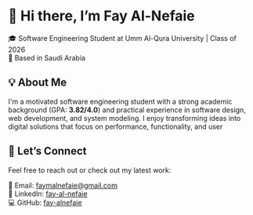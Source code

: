 # 👋 Hi there, I’m Fay Al-Nefaie

🎓 Software Engineering Student at Umm Al-Qura University | Class of 2026  
📍 Based in Saudi Arabia  


## 💡 About Me

I'm a motivated software engineering student with a strong academic background (GPA: **3.82/4.0**) and practical experience in software design, web development, and system modeling. I enjoy transforming ideas into digital solutions that focus on performance, functionality, and user 

## 🤝 Let’s Connect

Feel free to reach out or check out my latest work:

📧 Email: faymalnefaie@gmail.com  
🔗 LinkedIn: [fay-al-nefaie](https://www.linkedin.com/in/fay-al-nefaie-20688b365/)  
💻 GitHub: [fay-alnefaie](https://github.com/fay-alnefaie)


